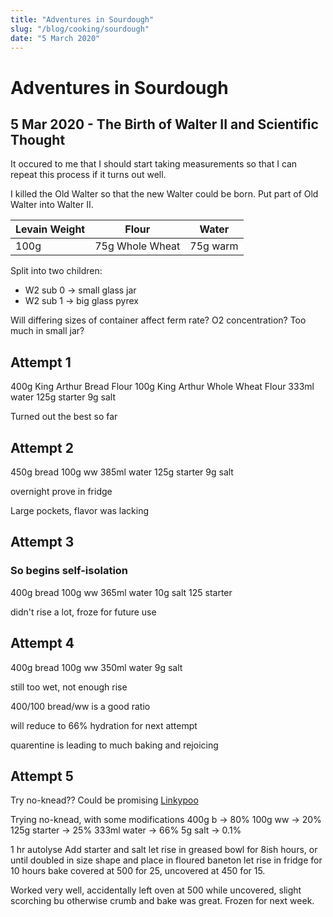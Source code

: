 ```yaml
---
title: "Adventures in Sourdough"
slug: "/blog/cooking/sourdough"
date: "5 March 2020"
---
```

# Adventures in Sourdough


## 5 Mar 2020 - The Birth of Walter II and Scientific Thought
It occured to me that I should start taking measurements so that I can repeat this process if it turns out well.

I killed the Old Walter so that the new Walter could be born.
Put part of Old Walter into Walter II.

|Levain Weight|Flour          |Water   |
|-------------|---------------|--------|
|100g         |75g Whole Wheat|75g warm|

Split into two children:
- W2 sub 0 -> small glass jar
- W2 sub 1 -> big glass pyrex

Will differing sizes of container affect ferm rate? O2 concentration? Too much in small jar?

## Attempt 1
400g King Arthur Bread Flour
100g King Arthur Whole Wheat Flour
333ml water
125g starter
9g salt

Turned out the best so far

## Attempt 2
450g bread
100g ww
385ml water
125g starter
9g salt

overnight prove in fridge

Large pockets, flavor was lacking

## Attempt 3
### So begins self-isolation

400g bread
100g ww
365ml water
10g salt
125 starter

didn't rise a lot, froze for future use

## Attempt 4
400g bread
100g ww
350ml water
9g salt

still too wet, not enough rise

400/100 bread/ww is a good ratio

will reduce to 66% hydration for next attempt

quarentine is leading to much baking and rejoicing

## Attempt 5

Try no-knead?? Could be promising [Linkypoo](https://breadtopia.com/sourdough-technique-experiment-no-knead-vs-the-works/)

Trying no-knead, with some modifications
400g b -> 80%
100g ww -> 20%
125g starter -> 25%
333ml water -> 66%
5g salt -> 0.1%

1 hr autolyse
Add starter and salt
let rise in greased bowl for 8ish hours, or until doubled in size
shape and place in floured baneton
let rise in fridge for 10 hours
bake covered at 500 for 25, uncovered at 450 for 15.

Worked very well, accidentally left oven at 500 while uncovered, slight scorching bu otherwise crumb and bake was great. Frozen for next week.


